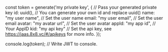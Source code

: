 const token = generate('my private key', { // Pass your generated private key
    id: uuid(), // You can generate your own id and replace uuid()
    name: "my user name", // Set the user name
    email: "my user email", // Set the user email
    avatar: "my avatar url", // Set the user avatar
    appId: "my app id", // Your AppID
    kid: "my api key" // Set the api key, see https://jaas.8x8.vc/#/apikeys for more info.
});

console.log(token); // Write JWT to console.